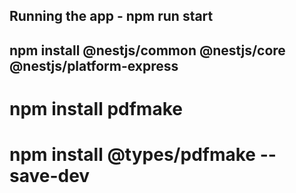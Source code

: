 
## Running the app - npm run start
## npm install @nestjs/common @nestjs/core @nestjs/platform-express

 # npm install pdfmake
# npm install @types/pdfmake --save-dev

